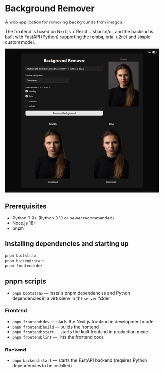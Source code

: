 # Background Remover

A web application for removing backgrounds from images. 

The frontend is based on Next.js + React + shadcn/ui, and the backend is built with FastAPI (Python) supporting the rembg, bria, u2net and simple custom model.

![Screenshot](./screenshots/screenshot01.png)

## Prerequisites

- Python 3.9+ (Python 3.10 or newer recommended)
- Node.js 18+
- pnpm

## Installing dependencies and starting up

```bash
pnpm bootstrap
pnpm backend:start
pnpm frontend:dev
```

## pnpm scripts

- `pnpm bootstrap` — installs pnpm dependencies and Python dependencies in a virtualenv in the `server` folder

### Frontend
- `pnpm frontend:dev` — starts the Next.js frontend in development mode
- `pnpm frontend:build` — builds the frontend
- `pnpm frontend:start` — starts the built frontend in production mode
- `pnpm frontend:lint` — lints the frontend code

### Backend
- `pnpm backend:start` — starts the FastAPI backend (requires Python dependencies to be installed)
